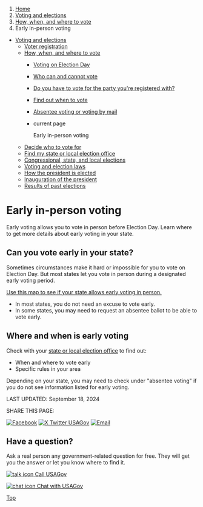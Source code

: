 1. [Home](/)
2. [Voting and elections](/voting-and-elections)
3. [How, when, and where to vote](/how-to-vote)
4. Early in-person voting

* [Voting and elections](/voting-and-elections)
  + [Voter registration](/voter-registration)
  + [How, when, and where to vote](/how-to-vote)
    - [Voting on Election Day](/election-day)
    - [Who can and cannot vote](/who-can-vote)
    - [Do you have to vote for the party you're registered with?](/voting-political-party)
    - [Find out when to vote](/when-to-vote)
    - [Absentee voting or voting by mail](/absentee-voting)
    - current page

      Early in-person voting
  + [Decide who to vote for](/voter-research)
  + [Find my state or local election office](/state-election-office)
  + [Congressional, state, and local elections](/midterm-state-and-local-elections)
  + [Voting and election laws](/voting-laws)
  + [How the president is elected](/election)
  + [Inauguration of the president](/inauguration)
  + [Results of past elections](/election-results)

Early in-person voting
======================

Early voting allows you to vote in person before Election Day. Learn where to get more details about early voting in your state.

Can you vote early in your state?
---------------------------------

Sometimes circumstances make it hard or impossible for you to vote on Election Day. But most states let you vote in person during a designated early voting period.

[Use this map to see if your state allows early voting in person.](https://www.ncsl.org/elections-and-campaigns/early-in-person-voting)

* In most states, you do not need an excuse to vote early.
* In some states, you may need to request an absentee ballot to be able to vote early.

Where and when is early voting
------------------------------

Check with your
[state or local election office](/state-election-office)
to find out:

* When and where to vote early
* Specific rules in your area

Depending on your state, you may need to check under "absentee voting" if you do not see information listed for early voting.

LAST UPDATED:
September 18, 2024

SHARE THIS PAGE:

[![Facebook](/themes/custom/usagov/images/social-media-icons/Facebook_Icon.svg)](https://www.facebook.com/sharer/sharer.php?u=https://www.usa.gov/early-voting&v=3)
[![X Twitter USAGov](/themes/custom/usagov/images/social-media-icons/X_Twitter_Icon.svg?version=2)](https://twitter.com/intent/tweet?source=webclient&text=https://www.usa.gov/early-voting)
[![Email](/themes/custom/usagov/images/social-media-icons/Email_Icon.svg?version=2)](mailto:?subject=https://www.usa.gov/early-voting)

Have a question?
----------------

Ask a real person any government-related question for free. They will get you the answer or let you know where to find it.

[![talk icon](/themes/custom/usagov/images/ICONS_talk.png)
Call USAGov](/phone)

[![chat icon](/themes/custom/usagov/images/ICONS_chat.png)
Chat with USAGov](/chat)

[Top](#main-content)